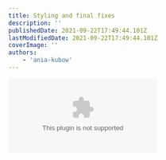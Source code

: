 ```yaml
---
title: Styling and final fixes
description: ''
publishedDate: 2021-09-22T17:49:44.101Z
lastModifiedDate: 2021-09-22T17:49:44.101Z
coverImage: ''
authors:
    - 'ania-kubow'
---
```


<Embed
	type="youtube"
	url="https://youtu.be/_itMdiSc0KI?t=3263"
	title="Styling and final fixes"
/>
